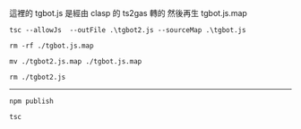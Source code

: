 這裡的 tgbot.js 是經由 clasp 的 ts2gas 轉的
然後再生 tgbot.js.map

` tsc --allowJs  --outFile .\tgbot2.js --sourceMap .\tgbot.js `

` rm -rf ./tgbot.js.map `

` mv ./tgbot2.js.map ./tgbot.js.map `

` rm ./tgbot2.js `

----

` npm publish `

` tsc `
